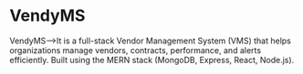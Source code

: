 # VendyMS
VendyMS-->It is a full-stack Vendor Management System (VMS) that helps organizations manage vendors, contracts, performance, and alerts efficiently. Built using the MERN stack (MongoDB, Express, React, Node.js).
